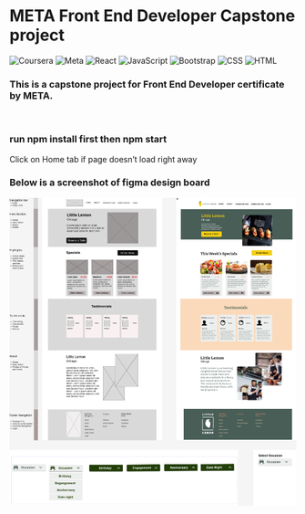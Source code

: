 # META Front End Developer Capstone project

![Coursera](https://img.shields.io/badge/Coursera-0747a6?style=flat&logo=coursera&logoColor=white)
![Meta](https://img.shields.io/badge/Meta-0668E1?style=flat&logo=meta&logoColor=white)
![React](https://img.shields.io/badge/React-499CB8?style=flat&logo=react&logoColor=white)
![JavaScript](https://img.shields.io/badge/JavaScript-499CB8?style=flat&logo=JavaScript&logoColor=white)
![Bootstrap](https://img.shields.io/badge/Bootstrap-0747a6?style=flat&logo=Bootstrap&logoColor=white)
![CSS](https://img.shields.io/badge/CSS-0747a6?style=flat&logo=CSS&logoColor=white)
![HTML](https://img.shields.io/badge/HTML-0747a6?style=flat&logo=HTML&logoColor=white)
&nbsp;


### This is a capstone project for Front End Developer certificate by META.  
&nbsp; 

### run npm install first then npm start

Click on Home tab if page doesn’t load right away


### Below is a screenshot of figma design board
![FigmaBoard](/screenshots/LittleLemonCapstone.png)
